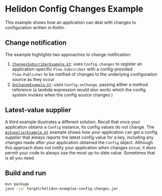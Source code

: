 # Helidon Config Changes Example

This example shows how an application can deal with changes to 
configuration written in Kotlin.

## Change notification

The example highlights two approaches to change notification:

1. [`ChangesSubscriberExample.kt`](src/main/java/io/helidon/kotlin/config/examples/changes/ChangesSubscriberExample.kt):
uses `Config.changes` to register an application-specific `Flow.Subscriber` with a 
config-provided `Flow.Publisher` to be notified of changes to the underlying 
configuration source as they occur
2. [`OnChangeExample.kt`](src/main/java/io/helidon/kotlin/config/examples/changes/OnChangeExample.kt):
uses `Config.onChange`, passing either a method reference (a lambda expression
would also work) which the config system invokes when the config source changes
)

## Latest-value supplier

A third example illustrates a different solution. 
Recall that once your application obtains a `Config` instance, its config values 
do not change. The 
[`AsSupplierExample.kt`](src/main/java/io/helidon/kotlin/config/examples/changes/AsSupplierExample.kt)
example shows how your application can get a config _supplier_ that always reports 
the latest config value for a key, including any changes made after your
application obtained the `Config` object. Although this approach does not notify
your application _when_ changes occur, it _does_ permit your code to always use 
the most up-to-date value. Sometimes that is all you need.

## Build and run

```bash
mvn package
java -jar target/helidon-examples-config-changes.jar
```
